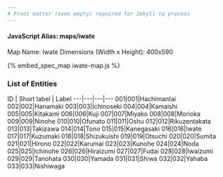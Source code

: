 ```yaml
---
# Front matter (even empty) required for Jekyll to process
---
```


#### JavaScript Alias: maps/iwate

Map Name: Iwate
Dimensions (Width x Height): 400x590



{% embed_spec_map iwate-map.js %}

### List of Entities

ID | Short label | Label
---|---|---|---
001|001|Hachimantai
002|002|Hanamaki
003|003|Ichinoseki
004|004|Kamaishi
005|005|Kitakami
006|006|Kuji
007|007|Miyako
008|008|Morioka
009|009|Ninohe
010|010|Ofunato
011|011|Oshu
012|012|Rikuzentakata
013|013|Takizawa
014|014|Tono
015|015|Kanegasaki
016|016|Iwate
017|017|Kuzumaki
018|018|Shizukuishi
019|019|Otsuchi
020|020|Sumita
021|021|Hirono
022|022|Karumai
023|023|Kunohe
024|024|Noda
025|025|Ichinohe
026|026|Hiraizumi
027|027|Fudai
028|028|Iwaizumi
029|029|Tanohata
030|030|Yamada
031|031|Shiwa
032|032|Yahaba
033|033|Nishiwaga